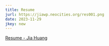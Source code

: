 ```yaml
---
title: Resume
jurl: https://jiawp.neocities.org/res001.png
date: 2023-11-29
jkey: new
---
```

<ins>[Resume - Jia Huang](https://jiawp.neocities.org/jia-res/jia-res-0120.png)</ins>
